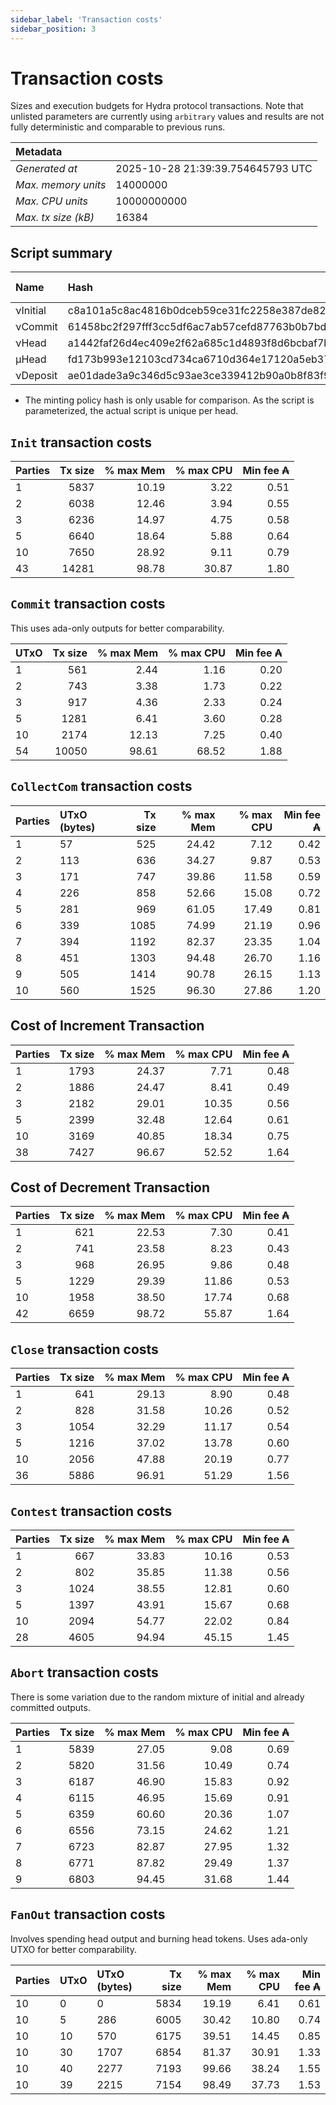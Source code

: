 ```yaml
--- 
sidebar_label: 'Transaction costs' 
sidebar_position: 3 
--- 
```


# Transaction costs 

Sizes and execution budgets for Hydra protocol transactions. Note that unlisted parameters are currently using `arbitrary` values and results are not fully deterministic and comparable to previous runs.

| Metadata | |
| :--- | :--- |
| _Generated at_ | 2025-10-28 21:39:39.754645793 UTC |
| _Max. memory units_ | 14000000 |
| _Max. CPU units_ | 10000000000 |
| _Max. tx size (kB)_ | 16384 |

## Script summary

| Name   | Hash | Size (Bytes) 
| :----- | :--- | -----------: 
| νInitial | c8a101a5c8ac4816b0dceb59ce31fc2258e387de828f02961d2f2045 | 2652 | 
| νCommit | 61458bc2f297fff3cc5df6ac7ab57cefd87763b0b7bd722146a1035c | 685 | 
| νHead | a1442faf26d4ec409e2f62a685c1d4893f8d6bcbaf7bcb59d6fa1340 | 14599 | 
| μHead | fd173b993e12103cd734ca6710d364e17120a5eb37a224c64ab2b188* | 5284 | 
| νDeposit | ae01dade3a9c346d5c93ae3ce339412b90a0b8f83f94ec6baa24e30c | 1102 | 

* The minting policy hash is only usable for comparison. As the script is parameterized, the actual script is unique per head.

## `Init` transaction costs

| Parties | Tx size | % max Mem | % max CPU | Min fee ₳ |
| :------ | ------: | --------: | --------: | --------: |
| 1| 5837 | 10.19 | 3.22 | 0.51 |
| 2| 6038 | 12.46 | 3.94 | 0.55 |
| 3| 6236 | 14.97 | 4.75 | 0.58 |
| 5| 6640 | 18.64 | 5.88 | 0.64 |
| 10| 7650 | 28.92 | 9.11 | 0.79 |
| 43| 14281 | 98.78 | 30.87 | 1.80 |


## `Commit` transaction costs
 This uses ada-only outputs for better comparability.

| UTxO | Tx size | % max Mem | % max CPU | Min fee ₳ |
| :--- | ------: | --------: | --------: | --------: |
| 1| 561 | 2.44 | 1.16 | 0.20 |
| 2| 743 | 3.38 | 1.73 | 0.22 |
| 3| 917 | 4.36 | 2.33 | 0.24 |
| 5| 1281 | 6.41 | 3.60 | 0.28 |
| 10| 2174 | 12.13 | 7.25 | 0.40 |
| 54| 10050 | 98.61 | 68.52 | 1.88 |


## `CollectCom` transaction costs

| Parties | UTxO (bytes) |Tx size | % max Mem | % max CPU | Min fee ₳ |
| :------ | :----------- |------: | --------: | --------: | --------: |
| 1 | 57 | 525 | 24.42 | 7.12 | 0.42 |
| 2 | 113 | 636 | 34.27 | 9.87 | 0.53 |
| 3 | 171 | 747 | 39.86 | 11.58 | 0.59 |
| 4 | 226 | 858 | 52.66 | 15.08 | 0.72 |
| 5 | 281 | 969 | 61.05 | 17.49 | 0.81 |
| 6 | 339 | 1085 | 74.99 | 21.19 | 0.96 |
| 7 | 394 | 1192 | 82.37 | 23.35 | 1.04 |
| 8 | 451 | 1303 | 94.48 | 26.70 | 1.16 |
| 9 | 505 | 1414 | 90.78 | 26.15 | 1.13 |
| 10 | 560 | 1525 | 96.30 | 27.86 | 1.20 |


## Cost of Increment Transaction

| Parties | Tx size | % max Mem | % max CPU | Min fee ₳ |
| :------ | ------: | --------: | --------: | --------: |
| 1| 1793 | 24.37 | 7.71 | 0.48 |
| 2| 1886 | 24.47 | 8.41 | 0.49 |
| 3| 2182 | 29.01 | 10.35 | 0.56 |
| 5| 2399 | 32.48 | 12.64 | 0.61 |
| 10| 3169 | 40.85 | 18.34 | 0.75 |
| 38| 7427 | 96.67 | 52.52 | 1.64 |


## Cost of Decrement Transaction

| Parties | Tx size | % max Mem | % max CPU | Min fee ₳ |
| :------ | ------: | --------: | --------: | --------: |
| 1| 621 | 22.53 | 7.30 | 0.41 |
| 2| 741 | 23.58 | 8.23 | 0.43 |
| 3| 968 | 26.95 | 9.86 | 0.48 |
| 5| 1229 | 29.39 | 11.86 | 0.53 |
| 10| 1958 | 38.50 | 17.74 | 0.68 |
| 42| 6659 | 98.72 | 55.87 | 1.64 |


## `Close` transaction costs

| Parties | Tx size | % max Mem | % max CPU | Min fee ₳ |
| :------ | ------: | --------: | --------: | --------: |
| 1| 641 | 29.13 | 8.90 | 0.48 |
| 2| 828 | 31.58 | 10.26 | 0.52 |
| 3| 1054 | 32.29 | 11.17 | 0.54 |
| 5| 1216 | 37.02 | 13.78 | 0.60 |
| 10| 2056 | 47.88 | 20.19 | 0.77 |
| 36| 5886 | 96.91 | 51.29 | 1.56 |


## `Contest` transaction costs

| Parties | Tx size | % max Mem | % max CPU | Min fee ₳ |
| :------ | ------: | --------: | --------: | --------: |
| 1| 667 | 33.83 | 10.16 | 0.53 |
| 2| 802 | 35.85 | 11.38 | 0.56 |
| 3| 1024 | 38.55 | 12.81 | 0.60 |
| 5| 1397 | 43.91 | 15.67 | 0.68 |
| 10| 2094 | 54.77 | 22.02 | 0.84 |
| 28| 4605 | 94.94 | 45.15 | 1.45 |


## `Abort` transaction costs
There is some variation due to the random mixture of initial and already committed outputs.

| Parties | Tx size | % max Mem | % max CPU | Min fee ₳ |
| :------ | ------: | --------: | --------: | --------: |
| 1| 5839 | 27.05 | 9.08 | 0.69 |
| 2| 5820 | 31.56 | 10.49 | 0.74 |
| 3| 6187 | 46.90 | 15.83 | 0.92 |
| 4| 6115 | 46.95 | 15.69 | 0.91 |
| 5| 6359 | 60.60 | 20.36 | 1.07 |
| 6| 6556 | 73.15 | 24.62 | 1.21 |
| 7| 6723 | 82.87 | 27.95 | 1.32 |
| 8| 6771 | 87.82 | 29.49 | 1.37 |
| 9| 6803 | 94.45 | 31.68 | 1.44 |


## `FanOut` transaction costs
Involves spending head output and burning head tokens. Uses ada-only UTXO for better comparability.

| Parties | UTxO  | UTxO (bytes) | Tx size | % max Mem | % max CPU | Min fee ₳ |
| :------ | :---- | :----------- | ------: | --------: | --------: | --------: |
| 10 | 0 | 0 | 5834 | 19.19 | 6.41 | 0.61 |
| 10 | 5 | 286 | 6005 | 30.42 | 10.80 | 0.74 |
| 10 | 10 | 570 | 6175 | 39.51 | 14.45 | 0.85 |
| 10 | 30 | 1707 | 6854 | 81.37 | 30.91 | 1.33 |
| 10 | 40 | 2277 | 7193 | 99.66 | 38.24 | 1.55 |
| 10 | 39 | 2215 | 7154 | 98.49 | 37.73 | 1.53 |

